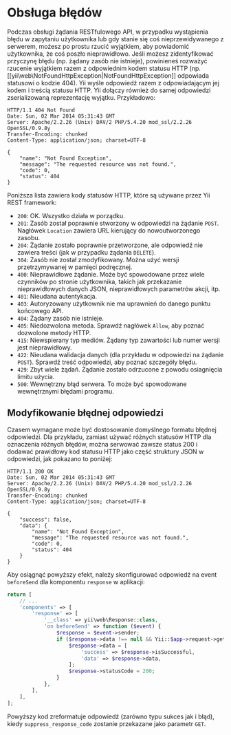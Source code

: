 Obsługa błędów
==============

Podczas obsługi żądania RESTfulowego API, w przypadku wystąpienia błędu w zapytaniu użytkownika lub gdy stanie się coś nieprzewidywanego 
z serwerem, możesz po prostu rzucić wyjątkiem, aby powiadomić użytkownika, że coś poszło nieprawidłowo.
Jeśli możesz zidentyfikować przyczynę błędu (np. żądany zasób nie istnieje), powinieneś rozważyć rzucenie wyjątkiem razem z odpowiednim kodem statusu HTTP 
(np. [[yii\web\NotFoundHttpException|NotFoundHttpException]] odpowiada statusowi o kodzie 404). 
Yii wyśle odpowiedź razem z odpowiadającym jej kodem i treścią statusu HTTP. Yii dołączy również do samej odpowiedzi zserializowaną reprezentację 
wyjątku. Przykładowo:

```
HTTP/1.1 404 Not Found
Date: Sun, 02 Mar 2014 05:31:43 GMT
Server: Apache/2.2.26 (Unix) DAV/2 PHP/5.4.20 mod_ssl/2.2.26 OpenSSL/0.9.8y
Transfer-Encoding: chunked
Content-Type: application/json; charset=UTF-8

{
    "name": "Not Found Exception",
    "message": "The requested resource was not found.",
    "code": 0,
    "status": 404
}
```

Poniższa lista zawiera kody statusów HTTP, które są używane przez Yii REST framework:

* `200`: OK. Wszystko działa w porządku.
* `201`: Zasób został poprawnie stworzony w odpowiedzi na żądanie `POST`. Nagłówek `Location` zawiera URL kierujący do nowoutworzonego zasobu.
* `204`: Żądanie zostało poprawnie przetworzone, ale odpowiedź nie zawiera treści (jak w przypadku żądania `DELETE`).
* `304`: Zasób nie został zmodyfikowany. Można użyć wersji przetrzymywanej w pamięci podręcznej.
* `400`: Nieprawidłowe żądanie. Może być spowodowane przez wiele czynników po stronie użytkownika, takich jak przekazanie nieprawidłowych danych JSON,
   nieprawidłowych parametrów akcji, itp.
* `401`: Nieudana autentykacja.
* `403`: Autoryzowany użytkownik nie ma uprawnień do danego punktu końcowego API.
* `404`: Żądany zasób nie istnieje.
* `405`: Niedozwolona metoda. Sprawdź nagłówek `Allow`, aby poznać dozwolone metody HTTP.
* `415`: Niewspierany typ mediów. Żądany typ zawartości lub numer wersji jest nieprawidłowy.
* `422`: Nieudana walidacja danych (dla przykładu w odpowiedzi na żądanie `POST`). Sprawdź treść odpowiedzi, aby poznać szczegóły błędu.
* `429`: Zbyt wiele żądań. Żądanie zostało odrzucone z powodu osiagnięcia limitu użycia.
* `500`: Wewnętrzny błąd serwera. To może być spowodowane wewnętrznymi błędami programu.


## Modyfikowanie błędnej odpowiedzi <span id="customizing-error-response"></span>

Czasem wymagane może być dostosowanie domyślnego formatu błędnej odpowiedzi. Dla przykładu, zamiast używać różnych statusów HTTP dla oznaczenia różnych błędów, 
można serwować zawsze status 200 i dodawać prawidłowy kod statusu HTTP jako część struktury JSON w odpowiedzi, jak pokazano to poniżej:

```
HTTP/1.1 200 OK
Date: Sun, 02 Mar 2014 05:31:43 GMT
Server: Apache/2.2.26 (Unix) DAV/2 PHP/5.4.20 mod_ssl/2.2.26 OpenSSL/0.9.8y
Transfer-Encoding: chunked
Content-Type: application/json; charset=UTF-8

{
    "success": false,
    "data": {
        "name": "Not Found Exception",
        "message": "The requested resource was not found.",
        "code": 0,
        "status": 404
    }
}
```

Aby osiągnąć powyższy efekt, należy skonfigurować odpowiedź na event `beforeSend` dla komponentu `response` w aplikacji:

```php
return [
    // ...
    'components' => [
        'response' => [
            '__class' => yii\web\Response::class,
            'on beforeSend' => function ($event) {
                $response = $event->sender;
                if ($response->data !== null && Yii::$app->request->get('suppress_response_code')) {
                    $response->data = [
                        'success' => $response->isSuccessful,
                        'data' => $response->data,
                    ];
                    $response->statusCode = 200;
                }
            },
        ],
    ],
];
```

Powyższy kod zreformatuje odpowiedź (zarówno typu sukces jak i błąd), kiedy `suppress_response_code` zostanie przekazane jako parametr `GET`.
